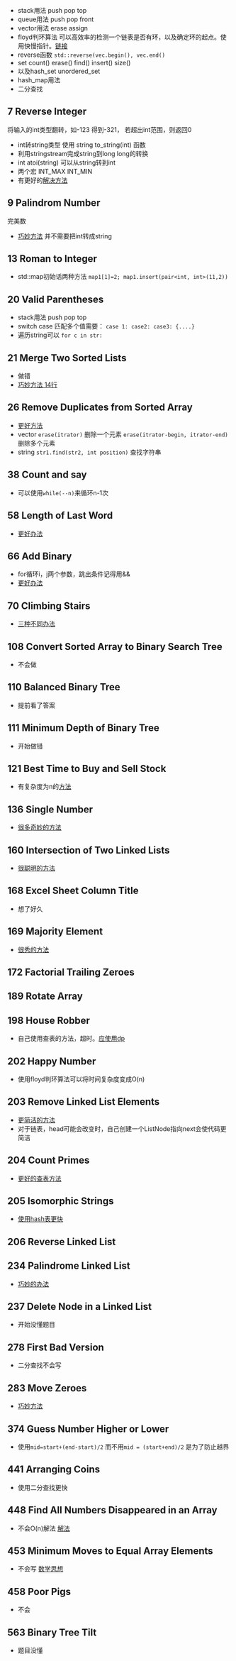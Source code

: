 
- stack用法  push pop top
- queue用法  push pop front
- vector用法 erase assign
- floyd判环算法 可以高效率的检测一个链表是否有环，以及确定环的起点。使用快慢指针。[链接](https://blog.csdn.net/u012534831/article/details/74231581)
- reverse函数 `std::reverse(vec.begin(), vec.end()`
- set count() erase() find() insert() size() 
- 以及hash_set unordered_set
- hash_map用法
- 二分查找


## 7 Reverse Integer
将输入的int类型翻转，如-123 得到-321， 若超出int范围，则返回0
- int转string类型 使用 string to_string(int) 函数
- 利用stringstream完成string到long long的转换
- int atoi(string) 可以从string转到int
- 两个宏 INT_MAX INT_MIN
- 有更好的[解决方法](https://leetcode.com/problems/reverse-integer/discuss/166508/C++-beats-100)
## 9 Palindrom Number
完美数
- [巧妙方法](https://leetcode.com/problems/palindrome-number/solution/) 并不需要把int转成string
## 13 Roman to Integer
- std::map初始话两种方法 `map1[1]=2; map1.insert(pair<int, int>(11,2))`

## 20 Valid Parentheses
- stack用法  push pop top
- switch case 匹配多个值需要： `case 1: case2: case3: {....}`
- 遍历string可以 `for c in str:`

## 21 Merge Two Sorted Lists
- 做错
- [巧妙方法 14行](https://leetcode.com/problems/merge-two-sorted-lists/discuss/9714/14-line-clean-C++-Solution)

## 26 Remove Duplicates from Sorted Array
- [更好方法](https://leetcode.com/problems/remove-duplicates-from-sorted-array/solution/)
- vector `erase(itrator)` 删除一个元素   `erase(itrator-begin, itrator-end)`删除多个元素
- string `str1.find(str2, int position)` 查找字符串

## 38 Count and say
- 可以使用`while(--n)`来循环n-1次

## 58 Length of Last Word
- [更好办法](https://leetcode.com/problems/length-of-last-word/discuss/166771/4ms-Ultimate-simple-c++)

## 66 Add Binary
- for循环i，j两个参数，跳出条件记得用&&
- [更好办法](https://leetcode.com/problems/add-binary/discuss/24475/Short-code-by-c++)

## 70 Climbing Stairs
- [三种不同办法](https://leetcode.com/problems/climbing-stairs/solution/)

## 108 Convert Sorted Array to Binary Search Tree
- 不会做

## 110 Balanced Binary Tree
- 提前看了答案

## 111 Minimum Depth of Binary Tree
- 开始做错

## 121 Best Time to Buy and Sell Stock
- 有复杂度为n的[方法](https://leetcode.com/problems/best-time-to-buy-and-sell-stock/hints/)

## 136 Single Number
- [很多奇妙的方法](https://leetcode.com/problems/single-number/description/)

## 160 Intersection of Two Linked Lists
- [很聪明的方法](https://leetcode.com/problems/intersection-of-two-linked-lists/solution/)

## 168 Excel Sheet Column Title
- 想了好久

## 169 Majority Element
- [很秀的方法](https://leetcode.com/problems/majority-element/discuss/51613/O(n)-time-O(1)-space-fastest-solution)

## 172 Factorial Trailing Zeroes

## 189 Rotate Array

## 198 House Robber
- 自己使用查表的方法，超时。[应使用dp](https://leetcode.com/problems/house-robber/discuss/167432/C++-100-run-time-O(n)-time-complexity-and-O(n)-space-complexity)

## 202 Happy Number
- 使用floyd判环算法可以将时间复杂度变成O(n)

## 203 Remove Linked List Elements
- [更简洁的方法](https://leetcode.com/problems/remove-linked-list-elements/discuss/57308/Concise-C++-solution-with-pseudo-ListHead)
- 对于链表，head可能会改变时，自己创建一个ListNode指向next会使代码更简洁

## 204 Count Primes
- [更好的查表方法](https://leetcode.com/problems/count-primes/discuss/57594/My-easy-one-round-c++-code)

## 205 Isomorphic Strings
- [使用hash表更快](https://leetcode.com/problems/isomorphic-strings/discuss/166424/Short-and-efficient-C++-solution-4-ms)

## 206 Reverse Linked List

## 234 Palindrome Linked List
- [巧妙的办法](https://leetcode.com/problems/palindrome-linked-list/discuss/167449/Java:-Simple-O(n)-time-O(1)-space-excluding-call-stack-(clever-global-variable))

## 237 Delete Node in a Linked List
- 开始没懂题目

## 278 First Bad Version
- 二分查找不会写

## 283 Move Zeroes
- [巧妙方法](https://leetcode.com/problems/move-zeroes/solution/)

## 374 Guess Number Higher or Lower
- 使用`mid=start+(end-start)/2` 而不用`mid = (start+end)/2` 是为了防止越界

## 441 Arranging Coins
- 使用二分查找更快

## 448 Find All Numbers Disappeared in an Array
- 不会O(n)解法 [解法](https://leetcode.com/problems/find-all-numbers-disappeared-in-an-array/discuss/167020/Cpp-Solution-O(n))

## 453 Minimum Moves to Equal Array Elements
- 不会写   [数学思想](https://leetcode.com/problems/minimum-moves-to-equal-array-elements/discuss/93817/It-is-a-math-question)

## 458 Poor Pigs
- 不会

## 563 Binary Tree Tilt
- 题目没懂
